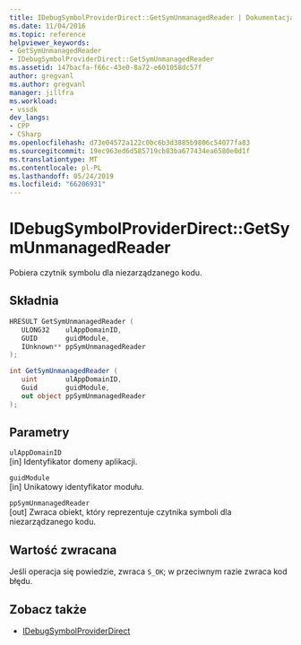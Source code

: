 ```yaml
---
title: IDebugSymbolProviderDirect::GetSymUnmanagedReader | Dokumentacja firmy Microsoft
ms.date: 11/04/2016
ms.topic: reference
helpviewer_keywords:
- GetSymUnmanagedReader
- IDebugSymbolProviderDirect::GetSymUnmanagedReader
ms.assetid: 147bacfa-f66c-43e0-8a72-e601058dc57f
author: gregvanl
ms.author: gregvanl
manager: jillfra
ms.workload:
- vssdk
dev_langs:
- CPP
- CSharp
ms.openlocfilehash: d73e04572a122c0bc6b3d3885b9806c54077fa83
ms.sourcegitcommit: 19ec963ed6d585719cb83ba677434ea6580e0d1f
ms.translationtype: MT
ms.contentlocale: pl-PL
ms.lasthandoff: 05/24/2019
ms.locfileid: "66206931"
---
```

# <a name="idebugsymbolproviderdirectgetsymunmanagedreader"></a>IDebugSymbolProviderDirect::GetSymUnmanagedReader
Pobiera czytnik symbolu dla niezarządzanego kodu.

## <a name="syntax"></a>Składnia

```cpp
HRESULT GetSymUnmanagedReader (
   ULONG32    ulAppDomainID,
   GUID       guidModule,
   IUnknown** ppSymUnmanagedReader
);
```

```csharp
int GetSymUnmanagedReader (
   uint       ulAppDomainID,
   Guid       guidModule,
   out object ppSymUnmanagedReader
);
```

## <a name="parameters"></a>Parametry
`ulAppDomainID`\
[in] Identyfikator domeny aplikacji.

`guidModule`\
[in] Unikatowy identyfikator modułu.

`ppSymUnmanagedReader`\
[out] Zwraca obiekt, który reprezentuje czytnika symboli dla niezarządzanego kodu.

## <a name="return-value"></a>Wartość zwracana
 Jeśli operacja się powiedzie, zwraca `S_OK`; w przeciwnym razie zwraca kod błędu.

## <a name="see-also"></a>Zobacz także
- [IDebugSymbolProviderDirect](../../../extensibility/debugger/reference/idebugsymbolproviderdirect.md)